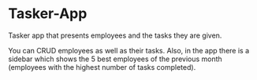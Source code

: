 # Tasker-App
Tasker app that presents employees and the tasks they are given.

You can CRUD employees as well as their tasks.
Also, in the app there is a sidebar which shows the 5 best employees of the previous month (employees with the highest number of tasks completed).

